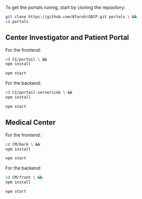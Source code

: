 To get the portals runnig, start by cloning the repository:

```sh
git clone https://github.com/0farah/GDCP.git portals \ &&
cd portals
```

## Center Investigator and Patient Portal

For the frontend:

```sh
cd CI/portail \ &&
npm install 
```

```sh
npm start 
```
For the backend:

```sh
cd CI/portail-serverside \ &&
npm install 
```

```sh
npm start 
```

## Medical Center

For the frontend:

```sh
cd CM/back \ &&
npm install 
```

```sh
npm start 
```
For the backend:

```sh
cd CM/front \ &&
npm install 
```

```sh
npm start 
```
